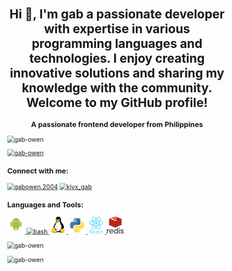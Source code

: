 <h1 align="center">Hi 👋, I'm gab a passionate developer with expertise in various programming languages and technologies. I enjoy creating innovative solutions and sharing my knowledge with the community. Welcome to my GitHub profile!</h1>
<h3 align="center">A passionate frontend developer from Philippines</h3>

<p align="left"> <img src="https://komarev.com/ghpvc/?username=gab-owen&label=Profile%20views&color=0e75b6&style=flat" alt="gab-owen" /> </p>

<p align="left"> <a href="https://github.com/ryo-ma/github-profile-trophy"><img src="https://github-profile-trophy.vercel.app/?username=gab-owen" alt="gab-owen" /></a> </p>

<h3 align="left">Connect with me:</h3>
<p align="left">
<a href="https://fb.com/gabowen.2004" target="blank"><img align="center" src="https://raw.githubusercontent.com/rahuldkjain/github-profile-readme-generator/master/src/images/icons/Social/facebook.svg" alt="gabowen.2004" height="30" width="40" /></a>
<a href="https://instagram.com/kjvx_gab" target="blank"><img align="center" src="https://raw.githubusercontent.com/rahuldkjain/github-profile-readme-generator/master/src/images/icons/Social/instagram.svg" alt="kjvx_gab" height="30" width="40" /></a>
</p>

<h3 align="left">Languages and Tools:</h3>
<p align="left"> <a href="https://developer.android.com" target="_blank" rel="noreferrer"> <img src="https://raw.githubusercontent.com/devicons/devicon/master/icons/android/android-original-wordmark.svg" alt="android" width="40" height="40"/> </a> <a href="https://www.gnu.org/software/bash/" target="_blank" rel="noreferrer"> <img src="https://www.vectorlogo.zone/logos/gnu_bash/gnu_bash-icon.svg" alt="bash" width="40" height="40"/> </a> <a href="https://www.linux.org/" target="_blank" rel="noreferrer"> <img src="https://raw.githubusercontent.com/devicons/devicon/master/icons/linux/linux-original.svg" alt="linux" width="40" height="40"/> </a> <a href="https://www.python.org" target="_blank" rel="noreferrer"> <img src="https://raw.githubusercontent.com/devicons/devicon/master/icons/python/python-original.svg" alt="python" width="40" height="40"/> </a> <a href="https://reactjs.org/" target="_blank" rel="noreferrer"> <img src="https://raw.githubusercontent.com/devicons/devicon/master/icons/react/react-original-wordmark.svg" alt="react" width="40" height="40"/> </a> <a href="https://redis.io" target="_blank" rel="noreferrer"> <img src="https://raw.githubusercontent.com/devicons/devicon/master/icons/redis/redis-original-wordmark.svg" alt="redis" width="40" height="40"/> </a> </p>

<p><img align="center" src="https://github-readme-stats.vercel.app/api/top-langs?username=gab-owen&show_icons=true&locale=en&layout=compact" alt="gab-owen" /></p>

<p><img align="center" src="https://github-readme-streak-stats.herokuapp.com/?user=gab-owen&" alt="gab-owen" /></p>
